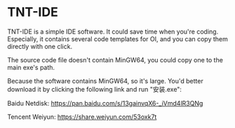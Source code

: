 # TNT-IDE
TNT-IDE is a simple IDE software. It could save time when you're coding. Especially, it contains several code templates for OI, and you can copy them directly with one click.

The source code file doesn't contain MinGW64, you could copy one to the main exe's path.

Because the software contains MinGW64, so it's large. You'd better download it by clicking the following link and run "安装.exe":

Baidu Netdisk: https://pan.baidu.com/s/13gainvqX6-_iVmd4lR3QNg

Tencent Weiyun: https://share.weiyun.com/53oxk7t
